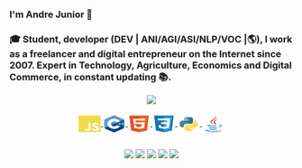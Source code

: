 ### I'm Andre Junior 🚀
### 🎓 Student, developer (DEV | ANI/AGI/ASI/NLP/VOC |🌎), I work as a freelancer and digital entrepreneur on the Internet since 2007. Expert in Technology, Agriculture, Economics and Digital Commerce, in constant updating 📚.

<div align="center">
  <a href="https://github.com/AJSS9BRASIL">
  <img height="180em" src="https://github-readme-stats.vercel.app/api?username=AJSS9BRASIL&show_icons=true&theme=gradient&include_all_commits=true&count_private=true"/>
    
<div style="display: inline_block"><br>
  <img align="center" alt="aj-Js" height="30" width="40" src="https://raw.githubusercontent.com/devicons/devicon/master/icons/javascript/javascript-plain.svg">
  <img align="center" alt="aj-C++" height="30" width="40" src="https://raw.githubusercontent.com/devicons/devicon/master/icons/cplusplus/cplusplus-original.svg">
  <img align="center" alt="aj-HTML" height="30" width="40" src="https://raw.githubusercontent.com/devicons/devicon/master/icons/html5/html5-original.svg">
  <img align="center" alt="aj-CSS" height="30" width="40" src="https://raw.githubusercontent.com/devicons/devicon/master/icons/css3/css3-original.svg">
  <img align="center" alt="aj-Python" height="30" width="40" src="https://raw.githubusercontent.com/devicons/devicon/master/icons/python/python-original.svg">
  <img align="center" alt="aj-Java" height="30" width="40" src="https://raw.githubusercontent.com/devicons/devicon/master/icons/java/java-original.svg">
  
   ##

</div>
  
  <div>
  <a href = "https://andrejunior.dev.br"><img src="https://img.shields.io/badge/Academia-fff?style=for-the-badge&logo=academia&logoColor=black" target="_blank"></a>
  <a href="https://www.linkedin.com/in/ajss9brasil/" target="_blank"><img src="https://img.shields.io/badge/-LinkedIn-%230077B5?style=for-the-badge&logo=linkedin&logoColor=white" target="_blank"></a> 
  <a href="https://www.youtube.com/c/Andr%C3%A9J%C3%BAniorAJSS9BRASIL" target="_blank"><img src="https://img.shields.io/badge/YouTube-FF0000?style=for-the-badge&logo=youtube&logoColor=white" target="_blank"></a>
  <a href="https://www.instagram.com/ajss9brasil" target="_blank"><img src="https://img.shields.io/badge/-Instagram-%23E4405F?style=for-the-badge&logo=instagram&logoColor=white" target="_blank"></a>
  <a href="https://twitter.com/ajss9brasil" target="_blank"><img src="https://img.shields.io/badge/Twitter-1DA1F2?style=for-the-badge&logo=twitter&logoColor=white" target="_blank"></a>
  

    
